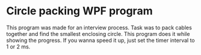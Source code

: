 # Circle packing WPF program

This program was made for an interview process. Task was to pack cables together and find the smallest enclosing circle. This program does it while showing the progress. If you wanna speed it up, just set the timer interval to 1 or 2 ms.
